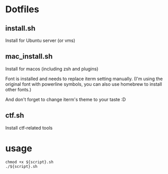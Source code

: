 Dotfiles
===


## install.sh
Install for Ubuntu server (or vms)

## mac_install.sh
Install for macos (including zsh and plugins)

Font is installed and needs to replace iterm setting manually.
(I'm using the original font with powerline symbols, you can also use homebrew to install other fonts.)

And don't forget to change iterm's theme to your taste :D

## ctf.sh
Install ctf-related tools

# usage
```
chmod +x ${script}.sh
./${script}.sh
```